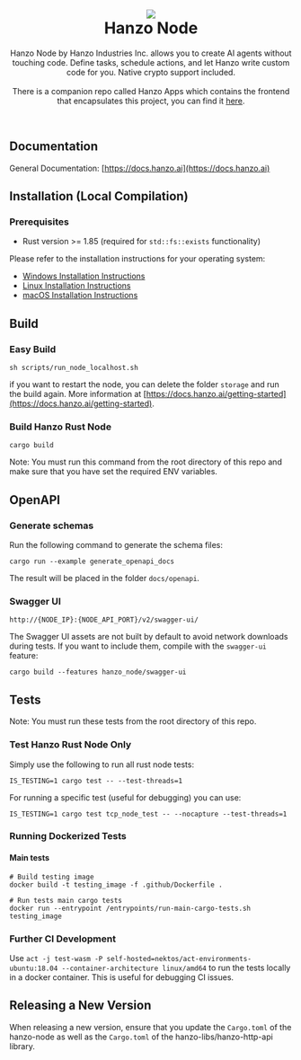 <h1 align="center">
  <img src="files/icon.png"/><br/>
  Hanzo Node
</h1>
<p align="center">Hanzo Node by Hanzo Industries Inc. allows you to create AI agents without touching code. Define tasks, schedule actions, and let Hanzo write custom code for you. Native crypto support included.<br/><br/> There is a companion repo called Hanzo Apps which contains the frontend that encapsulates this project, you can find it <a href="https://github.com/hanzoai/hanzo-apps">here</a>.</p><br/>

## Documentation

General Documentation: [https://docs.hanzo.ai](https://docs.hanzo.ai)

## Installation (Local Compilation)

### Prerequisites

- Rust version >= 1.85 (required for `std::fs::exists` functionality)

Please refer to the installation instructions for your operating system:

- [Windows Installation Instructions](docs/installation/windows.md)
- [Linux Installation Instructions](docs/installation/linux.md)
- [macOS Installation Instructions](docs/installation/macos.md)

## Build

### Easy Build

```
sh scripts/run_node_localhost.sh
```

if you want to restart the node, you can delete the folder `storage` and run the build again. More information at [https://docs.hanzo.ai/getting-started](https://docs.hanzo.ai/getting-started).

### Build Hanzo Rust Node

```
cargo build
```
Note: You must run this command from the root directory of this repo and make sure that you have set the required ENV variables.

## OpenAPI

### Generate schemas

Run the following command to generate the schema files: 

```
cargo run --example generate_openapi_docs
```

The result will be placed in the folder `docs/openapi`.

### Swagger UI

```
http://{NODE_IP}:{NODE_API_PORT}/v2/swagger-ui/
```

The Swagger UI assets are not built by default to avoid network downloads during
tests. If you want to include them, compile with the `swagger-ui` feature:

```
cargo build --features hanzo_node/swagger-ui
```

## Tests

Note: You must run these tests from the root directory of this repo.

### Test Hanzo Rust Node Only

Simply use the following to run all rust node tests:

```
IS_TESTING=1 cargo test -- --test-threads=1
```

For running a specific test (useful for debugging) you can use:

```
IS_TESTING=1 cargo test tcp_node_test -- --nocapture --test-threads=1
```

### Running Dockerized Tests

#### Main tests

```
# Build testing image
docker build -t testing_image -f .github/Dockerfile .

# Run tests main cargo tests
docker run --entrypoint /entrypoints/run-main-cargo-tests.sh testing_image
```

### Further CI Development

Use `act -j test-wasm -P self-hosted=nektos/act-environments-ubuntu:18.04 --container-architecture linux/amd64` to run the tests locally in a docker container. This is useful for debugging CI issues.

## Releasing a New Version

When releasing a new version, ensure that you update the `Cargo.toml` of the hanzo-node as well as the `Cargo.toml` of the hanzo-libs/hanzo-http-api library.
